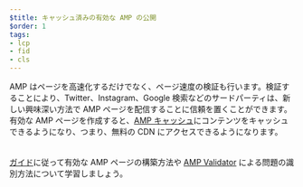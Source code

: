 ```yaml
---
$title: キャッシュ済みの有効な AMP の公開
$order: 1
tags:
- lcp
- fid
- cls
---
```


AMP はページを高速化するだけでなく、ページ速度の検証も行います。検証することにより、Twitter、Instagram、Google 検索などのサードパーティは、新しい興味深い方法で AMP ページを配信することに信頼を置くことができます。有効な AMP ページを作成すると、[AMP キャッシュ](https://amp.dev/documentation/guides-and-tutorials/learn/amp-caches-and-cors/how_amp_pages_are_cached/#what-amp-caches-are-available?)にコンテンツをキャッシュできるようになり、つまり、無料の CDN にアクセスできるようになります。<br> <br><br> [ガイド](https://amp.dev/documentation/guides-and-tutorials/learn/validation-workflow/validate_amp/)に従って有効な AMP ページの構築方法や [AMP Validator](http://validator.amp.dev/#url=%24%7BURL%7D) による問題の識別方法について学習しましょう。
